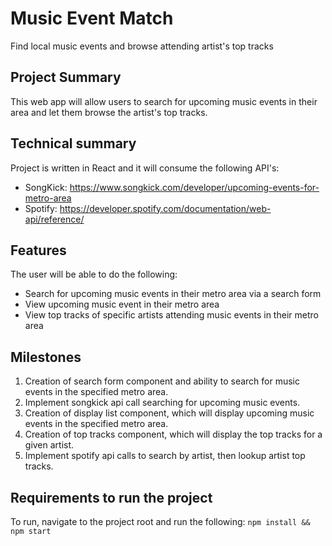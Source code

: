# Music Event Match

Find local music events and browse attending artist's top tracks

## Project Summary

This web app will allow users to search for upcoming music events in their area and let them browse the artist's top tracks.
  
## Technical summary

Project is written in React and it will consume the following API's:
  * SongKick: https://www.songkick.com/developer/upcoming-events-for-metro-area
  * Spotify: https://developer.spotify.com/documentation/web-api/reference/
  
## Features

The user will be able to do the following:
  * Search for upcoming music events in their metro area via a search form
  * View upcoming music event in their metro area
  * View top tracks of specific artists attending music events in their metro area
    
## Milestones

  1. Creation of search form component and ability to search for music events in the specified metro area.
  2. Implement songkick api call searching for upcoming music events.
  3. Creation of display list component, which will display upcoming music events in the specified metro area.
  4. Creation of top tracks component, which will display the top tracks for a given artist.
  5. Implement spotify api calls to search by artist, then lookup artist top tracks.

## Requirements to run the project

To run, navigate to the project root and run the following: ``` npm install && npm start ```

